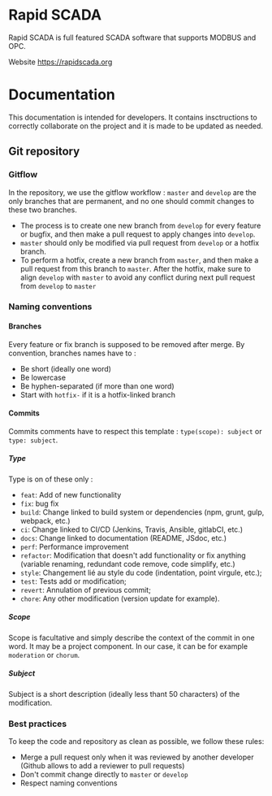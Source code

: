 # Rapid SCADA

Rapid SCADA is full featured SCADA software that supports MODBUS and OPC.

Website https://rapidscada.org

# Documentation

This documentation is intended for developers. It contains insctructions to correctly collaborate on the project and it is made to be updated as needed.

## Git repository

### Gitflow

In the repository, we use the gitflow workflow : `master` and `develop` are the only branches that are permanent, and no one should commit changes to these two branches.

- The process is to create one new branch from `develop` for every feature or bugfix, and then make a pull request to apply changes into `develop`.
- `master` should only be modified via pull request from `develop` or a hotfix branch.
- To perform a hotfix, create a new branch from `master`, and then make a pull request from this branch to `master`. After the hotfix, make sure to align `develop` with `master` to avoid any conflict during next pull request from `develop` to `master`

### Naming conventions

#### Branches

Every feature or fix branch is supposed to be removed after merge.
By convention, branches names have to :

- Be short (ideally one word)
- Be lowercase
- Be hyphen-separated (if more than one word)
- Start with `hotfix-` if it is a hotfix-linked branch

#### Commits

Commits comments have to respect this template : `type(scope): subject` or `type: subject`.

##### Type

Type is on of these only :

- `feat`: Add of new functionality
- `fix`: bug fix
- `build`: Change linked to build system or dependencies (npm, grunt, gulp, webpack, etc.)
- `ci`: Change linked to CI/CD (Jenkins, Travis, Ansible, gitlabCI, etc.)
- `docs`: Change linked to documentation (README, JSdoc, etc.)
- `perf`: Performance improvement
- `refactor`: Modification that doesn't add functionality or fix anything (variable renaming, redundant code remove, code simplify, etc.)
- `style`: Changement lié au style du code (indentation, point virgule, etc.);
- `test`: Tests add or modification;
- `revert`: Annulation of previous commit;
- `chore`: Any other modification (version update for example).

##### Scope

Scope is facultative and simply describe the context of the commit in one word. It may be a project component. In our case, it can be for example `moderation` or `chorum`.

##### Subject

Subject is a short description (ideally less thant 50 characters) of the modification.

### Best practices

To keep the code and repository as clean as possible, we follow these rules:

- Merge a pull request only when it was reviewed by another developer (Github allows to add a reviewer to pull requests)
- Don't commit change directly to `master` or `develop`
- Respect naming conventions
